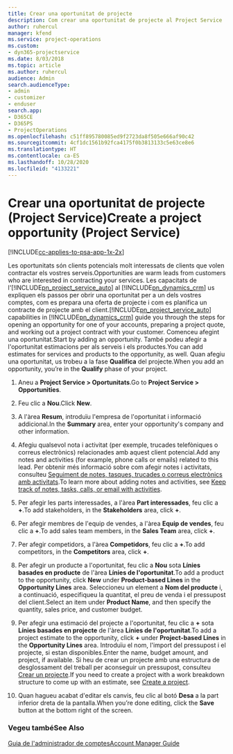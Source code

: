 ```yaml
---
title: Crear una oportunitat de projecte
description: Com crear una oportunitat de projecte al Project Service
author: ruhercul
manager: kfend
ms.service: project-operations
ms.custom:
- dyn365-projectservice
ms.date: 8/03/2018
ms.topic: article
ms.author: ruhercul
audience: Admin
search.audienceType:
- admin
- customizer
- enduser
search.app:
- D365CE
- D365PS
- ProjectOperations
ms.openlocfilehash: c51ff895780085ed9f2723da8f505e666af90c42
ms.sourcegitcommit: 4cf1dc1561b92fca4175f0b3813133c5e63ce8e6
ms.translationtype: HT
ms.contentlocale: ca-ES
ms.lasthandoff: 10/28/2020
ms.locfileid: "4133221"
---
```

# <a name="create-a-project-opportunity-project-service"></a><span data-ttu-id="a6a45-103">Crear una oportunitat de projecte (Project Service)</span><span class="sxs-lookup"><span data-stu-id="a6a45-103">Create a project opportunity (Project Service)</span></span>

[!INCLUDE[cc-applies-to-psa-app-1x-2x](../includes/cc-applies-to-psa-app-1x-2x.md)]

<span data-ttu-id="a6a45-104">Les oportunitats són clients potencials molt interessats de clients que volen contractar els vostres serveis.</span><span class="sxs-lookup"><span data-stu-id="a6a45-104">Opportunities are warm leads from customers who are interested in contracting your services.</span></span> <span data-ttu-id="a6a45-105">Les capacitats de l'[!INCLUDE[pn_project_service_auto](../includes/pn-project-service-auto.md)] al [!INCLUDE[pn_dynamics_crm](../includes/pn-dynamics-crm.md)] us expliquen els passos per obrir una oportunitat per a un dels vostres comptes, com es prepara una oferta de projecte i com es planifica un contracte de projecte amb el client.</span><span class="sxs-lookup"><span data-stu-id="a6a45-105">[!INCLUDE[pn_project_service_auto](../includes/pn-project-service-auto.md)] capabilities in [!INCLUDE[pn_dynamics_crm](../includes/pn-dynamics-crm.md)] guide you through the steps for opening an opportunity for one of your accounts, preparing a project quote, and working out a project contract with your customer.</span></span> <span data-ttu-id="a6a45-106">Comenceu afegint una oportunitat.</span><span class="sxs-lookup"><span data-stu-id="a6a45-106">Start by adding an opportunity.</span></span> <span data-ttu-id="a6a45-107">També podeu afegir a l'oportunitat estimacions per als serveis i els productes.</span><span class="sxs-lookup"><span data-stu-id="a6a45-107">You can add estimates for services and products to the opportunity, as well.</span></span> <span data-ttu-id="a6a45-108">Quan afegiu una oportunitat, us trobeu a la fase **Qualifica** del projecte.</span><span class="sxs-lookup"><span data-stu-id="a6a45-108">When you add an opportunity, you’re in the **Qualify** phase of your project.</span></span>  
  
1.  <span data-ttu-id="a6a45-109">Aneu a **Project Service > Oportunitats**.</span><span class="sxs-lookup"><span data-stu-id="a6a45-109">Go to **Project Service > Opportunities**.</span></span>  
  
2.  <span data-ttu-id="a6a45-110">Feu clic a **Nou**.</span><span class="sxs-lookup"><span data-stu-id="a6a45-110">Click **New**.</span></span>  
  
3.  <span data-ttu-id="a6a45-111">A l'àrea **Resum**, introduïu l'empresa de l'oportunitat i informació addicional.</span><span class="sxs-lookup"><span data-stu-id="a6a45-111">In the **Summary** area, enter your opportunity's company and other information.</span></span>  
  
4.  <span data-ttu-id="a6a45-112">Afegiu qualsevol nota i activitat (per exemple, trucades telefòniques o correus electrònics) relacionades amb aquest client potencial.</span><span class="sxs-lookup"><span data-stu-id="a6a45-112">Add any notes and activities (for example, phone calls or emails) related to this lead.</span></span> <span data-ttu-id="a6a45-113">Per obtenir més informació sobre com afegir notes i activitats, consulteu [Seguiment de notes, tasques, trucades o correus electrònics amb activitats](https://docs.microsoft.com/dynamics365/customerengagement/on-premises/basics/work-with-activities).</span><span class="sxs-lookup"><span data-stu-id="a6a45-113">To learn more about adding notes and activities, see [Keep track of notes, tasks, calls, or email with activities](https://docs.microsoft.com/dynamics365/customerengagement/on-premises/basics/work-with-activities).</span></span>  
  
5.  <span data-ttu-id="a6a45-114">Per afegir les parts interessades, a l'àrea **Part interessades**, feu clic a **+**.</span><span class="sxs-lookup"><span data-stu-id="a6a45-114">To add stakeholders, in the **Stakeholders** area, click **+**.</span></span>  
  
6.  <span data-ttu-id="a6a45-115">Per afegir membres de l'equip de vendes, a l'àrea **Equip de vendes**, feu clic a **+**.</span><span class="sxs-lookup"><span data-stu-id="a6a45-115">To add sales team members, in the **Sales Team** area, click **+**.</span></span>  
  
7.  <span data-ttu-id="a6a45-116">Per afegir competidors, a l'àrea **Competidors**, feu clic a **+**.</span><span class="sxs-lookup"><span data-stu-id="a6a45-116">To add competitors, in the **Competitors** area, click **+**.</span></span>  
  
8.  <span data-ttu-id="a6a45-117">Per afegir un producte a l'oportunitat, feu clic a **Nou** sota **Línies basades en producte** de l'àrea **Línies de l'oportunitat**.</span><span class="sxs-lookup"><span data-stu-id="a6a45-117">To add a product to the opportunity, click **New** under **Product-based Lines** in the **Opportunity Lines** area.</span></span> <span data-ttu-id="a6a45-118">Seleccioneu un element a **Nom del producte** i, a continuació, especifiqueu la quantitat, el preu de venda i el pressupost del client.</span><span class="sxs-lookup"><span data-stu-id="a6a45-118">Select an item under **Product Name**, and then specify the quantity, sales price, and customer budget.</span></span>  
  
9. <span data-ttu-id="a6a45-119">Per afegir una estimació del projecte a l'oportunitat, feu clic a **+** sota **Línies basades en projecte** de l'àrea **Línies de l'oportunitat**.</span><span class="sxs-lookup"><span data-stu-id="a6a45-119">To add a project estimate to the opportunity, click **+** under **Project-based Lines** in the **Opportunity Lines** area.</span></span> <span data-ttu-id="a6a45-120">Introduïu el nom, l'import del pressupost i el projecte, si estan disponibles.</span><span class="sxs-lookup"><span data-stu-id="a6a45-120">Enter the name, budget amount, and project, if available.</span></span> <span data-ttu-id="a6a45-121">Si heu de crear un projecte amb una estructura de desglossament del treball per aconseguir un pressupost, consulteu [Crear un projecte](../psa/create-project.md).</span><span class="sxs-lookup"><span data-stu-id="a6a45-121">If you need to create a project with a work breakdown structure to come up with an estimate, see [Create a project](../psa/create-project.md).</span></span>  
  
10. <span data-ttu-id="a6a45-122">Quan hagueu acabat d'editar els canvis, feu clic al botó **Desa** a la part inferior dreta de la pantalla.</span><span class="sxs-lookup"><span data-stu-id="a6a45-122">When you’re done editing, click the **Save** button at the bottom right of the screen.</span></span>  
  
### <a name="see-also"></a><span data-ttu-id="a6a45-123">Vegeu també</span><span class="sxs-lookup"><span data-stu-id="a6a45-123">See Also</span></span>  
 [<span data-ttu-id="a6a45-124">Guia de l'administrador de comptes</span><span class="sxs-lookup"><span data-stu-id="a6a45-124">Account Manager Guide</span></span>](../psa/account-manager-guide.md)

